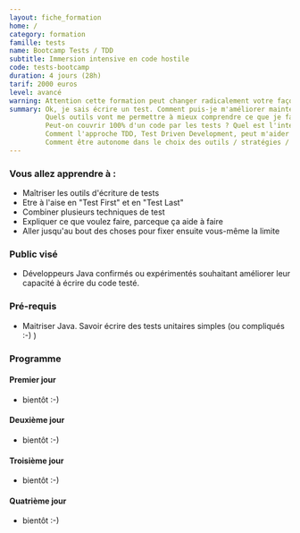 ```yaml
---
layout: fiche_formation
home: /
category: formation
famille: tests
name: Bootcamp Tests / TDD
subtitle: Immersion intensive en code hostile
code: tests-bootcamp
duration: 4 jours (28h)
tarif: 2000 euros
level: avancé
warning: Attention cette formation peut changer radicalement votre façon de coder !
summary: Ok, je sais écrire un test. Comment puis-je m'améliorer maintenant ? Pas où commencer ?
         Quels outils vont me permettre à mieux comprendre ce que je fais et ce que je dois faire ?
         Peut-on couvrir 100% d'un code par les tests ? Quel est l'intérêt de savoir le faire ?
         Comment l'approche TDD, Test Driven Development, peut m'aider ?
         Comment être autonome dans le choix des outils / stratégies / techniques de test ?
---
```


### Vous allez apprendre à :

 + Maîtriser les outils d'écriture de tests
 + Etre à l'aise en "Test First" et en "Test Last"
 + Combiner plusieurs techniques de test
 + Expliquer ce que voulez faire, parceque ça aide à faire
 + Aller jusqu'au bout des choses pour fixer ensuite vous-même la limite

### Public visé

 + Développeurs Java confirmés ou expérimentés souhaitant améliorer leur capacité à écrire
   du code testé.

### Pré-requis

 + Maitriser Java. Savoir écrire des tests unitaires simples (ou compliqués :-) )

### Programme

#### Premier jour

 + bientôt :-)

#### Deuxième jour

 + bientôt :-)

#### Troisième jour

 + bientôt :-)

#### Quatrième jour

 + bientôt :-)
